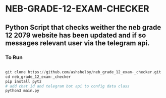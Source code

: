 # NEB-GRADE-12-EXAM-CHECKER

## Python Script that checks weither the neb grade 12 2079 website has been updated and if so messages relevant user via the telegram api. 

### To Run
```python

git clone https://github.com/ashshelby/neb_grade_12_exam-_checker.git
cd neb_grade_12_exam-_checker
pip install pytz
# add chat id and telegram bot api to config data class
python3 main.py
```